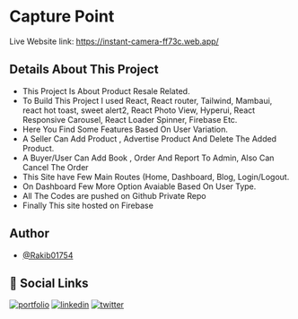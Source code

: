 # Capture Point

Live Website link: https://instant-camera-ff73c.web.app/


## Details About This Project

 - This Project Is About Product Resale Related.
 - To Build This Project I used React, React router, Tailwind, Mambaui, react hot toast, sweet alert2, React Photo View, Hyperui, React Responsive Carousel, React Loader Spinner, Firebase Etc. 
 - Here You Find Some Features Based On User Variation.
 - A Seller Can Add Product , Advertise Product And Delete The Added Product.
 - A Buyer/User Can Add Book , Order And Report To Admin, Also Can Cancel The Order
 - This Site have Few Main Routes (Home, Dashboard, Blog, Login/Logout.
 - On Dashboard Few More Option Avaiable Based On User Type.
 - All The Codes are pushed on Github Private Repo
 - Finally This site hosted on Firebase


## Author

- [@Rakib01754](https://github.com/Rakib01754)


## 🔗 Social Links
[![portfolio](https://img.shields.io/badge/my_portfolio-000?style=for-the-badge&logo=ko-fi&logoColor=white)](https://rakibs-world.netlify.app/)
[![linkedin](https://img.shields.io/badge/linkedin-0A66C2?style=for-the-badge&logo=linkedin&logoColor=white)](https://www.linkedin.com/in/rakib3302/)
[![twitter](https://img.shields.io/badge/twitter-1DA1F2?style=for-the-badge&logo=twitter&logoColor=white)](https://twitter.com/rakib3302)

